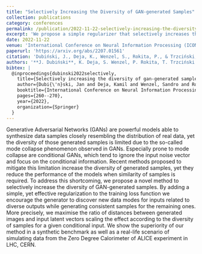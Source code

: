 ```yaml
---
title: "Selectively Increasing the Diversity of GAN-generated Samples"
collection: publications
category: conferences
permalink: /publication/2022-11-22-selectively-increasing-the-diversity-of-gan-generated-samples
excerpt: 'We propose a simple regularizer that selectively increases the diversity of GAN outputs where variety is desired,'
date: 2022-11-22
venue: 'International Conference on Neural Information Processing (ICONIP)'
paperurl: 'https://arxiv.org/abs/2207.01561'
citation: 'Dubiński, J., Deja, K., Wenzel, S., Rokita, P., & Trzciński, T. (2022). "Selectively Increasing the Diversity of GAN-generated Samples." In ICONIP 2022 (pp. 260–270).'
authors: '**J. Dubiński**, K. Deja, S. Wenzel, P. Rokita, T. Trzciński'
bibtex: |
  @inproceedings{dubinski2022selectively,
    title={Selectively increasing the diversity of gan-generated samples},
    author={Dubi{\'n}ski, Jan and Deja, Kamil and Wenzel, Sandro and Rokita, Przemys{\l}aw and Trzcinski, Tomasz},
    booktitle={International Conference on Neural Information Processing},
    pages={260--270},
    year={2022},
    organization={Springer}
  }
---
```

Generative Adversarial Networks (GANs) are powerful models able to synthesize data samples closely resembling the distribution of real data, yet the diversity of those generated samples is limited due to the so-called mode collapse phenomenon observed in GANs. Especially prone to mode collapse are conditional GANs, which tend to ignore the input noise vector and focus on the conditional information. Recent methods proposed to mitigate this limitation increase the diversity of generated samples, yet they reduce the performance of the models when similarity of samples is required. To address this shortcoming, we propose a novel method to selectively increase the diversity of GAN-generated samples. By adding a simple, yet effective regularization to the training loss function we encourage the generator to discover new data modes for inputs related to diverse outputs while generating consistent samples for the remaining ones. More precisely, we maximise the ratio of distances between generated images and input latent vectors scaling the effect according to the diversity of samples for a given conditional input. We show the superiority of our method in a synthetic benchmark as well as a real-life scenario of simulating data from the Zero Degree Calorimeter of ALICE experiment in LHC, CERN.

